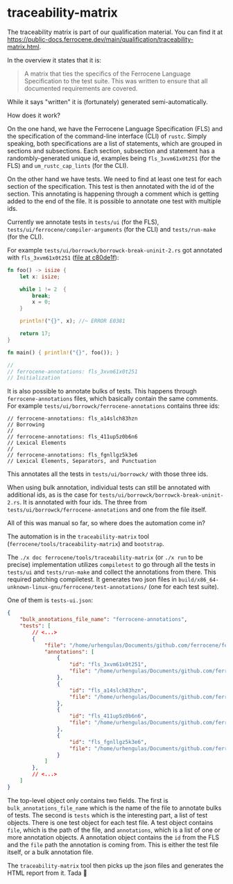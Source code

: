 <!-- SPDX-License-Identifier: MIT OR Apache-2.0 -->
<!-- SPDX-FileCopyrightText: The Ferrocene Developers -->

# traceability-matrix

The traceability matrix is part of our qualification material. You can find it at https://public-docs.ferrocene.dev/main/qualification/traceability-matrix.html.

In the overview it states that it is:

> A matrix that ties the specifics of the Ferrocene Language Specification to the test suite. This was written to ensure that all documented requirements are covered.

While it says "written" it is (fortunately) generated semi-automatically.

How does it work?

On the one hand, we have the Ferrocene Language Specification (FLS) and the specification of the command-line interface (CLI) of `rustc`. Simply speaking, both specifications are a list of statements, which are grouped in sections and subsections. Each section, subsection and statement has a randombly-generated unique id, examples being `fls_3xvm61x0t251` (for the FLS) and `um_rustc_cap_lints` (for the CLI).

On the other hand we have tests. We need to find at least one test for each section of the specification. This test is then annotated with the id of the section. This annotating is happening through a comment which is getting added to the end of the file. It is possible to annotate one test with multiple ids.

Currently we annotate tests in `tests/ui` (for the FLS), `tests/ui/ferrocene/compiler-arguments` (for the CLI) and `tests/run-make` (for the CLI).

For example `tests/ui/borrowck/borrowck-break-uninit-2.rs` got annotated with `fls_3xvm61x0t251` ([file at c80de1f](https://github.com/ferrocene/ferrocene/blob/c80de1fa7eecdfbe4579b13e2aaa93fb0586f9c6/tests/ui/borrowck/borrowck-break-uninit-2.rs)):

```rust
fn foo() -> isize {
    let x: isize;

    while 1 != 2  {
        break;
        x = 0;
    }

    println!("{}", x); //~ ERROR E0381

    return 17;
}

fn main() { println!("{}", foo()); }

//
// ferrocene-annotations: fls_3xvm61x0t251
// Initialization
```

It is also possible to annotate bulks of tests. This happens through `ferrocene-annotations` files, which basically contain the same comments. For example `tests/ui/borrowck/ferrocene-annotations` contains three ids:

```
// ferrocene-annotations: fls_a14slch83hzn
// Borrowing
//
// ferrocene-annotations: fls_411up5z0b6n6
// Lexical Elements
//
// ferrocene-annotations: fls_fgnllgz5k3e6
// Lexical Elements, Separators, and Punctuation
```

This annotates all the tests in `tests/ui/borrowck/` with those three ids.

When using bulk annotation, individual tests can still be annotated with additional ids, as is the case for `tests/ui/borrowck/borrowck-break-uninit-2.rs`. It is annotated with four ids. The three from `tests/ui/borrowck/ferrocene-annotations` and one from the file itself.

All of this was manual so far, so where does the automation come in?

The automation is in the `traceability-matrix` tool (`ferrocene/tools/traceability-matrix`) and `bootstrap`.

The `./x doc ferrocene/tools/traceability-matrix` (or `./x run` to be precise) implementation utilizes `compiletest` to go through all the tests in `tests/ui` and `tests/run-make` and collect the annotations from there. This required patching compiletest. It generates two json files in `build/x86_64-unknown-linux-gnu/ferrocene/test-annotations/` (one for each test suite).

One of them is `tests-ui.json`:

```json
{
    "bulk_annotations_file_name": "ferrocene-annotations",
    "tests": [
        // <...>
        {
            "file": "/home/urhengulas/Documents/github.com/ferrocene/ferrocene/tests/ui/borrowck/borrowck-break-uninit-2.rs",
            "annotations": [
                {
                    "id": "fls_3xvm61x0t251",
                    "file": "/home/urhengulas/Documents/github.com/ferrocene/ferrocene/tests/ui/borrowck/borrowck-break-uninit-2.rs"
                },
                {
                    "id": "fls_a14slch83hzn",
                    "file": "/home/urhengulas/Documents/github.com/ferrocene/ferrocene/tests/ui/borrowck/ferrocene-annotations"
                },
                {
                    "id": "fls_411up5z0b6n6",
                    "file": "/home/urhengulas/Documents/github.com/ferrocene/ferrocene/tests/ui/borrowck/ferrocene-annotations"
                },
                {
                    "id": "fls_fgnllgz5k3e6",
                    "file": "/home/urhengulas/Documents/github.com/ferrocene/ferrocene/tests/ui/borrowck/ferrocene-annotations"
                }
            ]
        },
        // <...>
    ]
}
```

The top-level object only contains two fields. The first is `bulk_annotations_file_name` which is the name of the file to annotate bulks of tests. The second is `tests` which is the interesting part, a list of test objects. There is one test object for each test file. A test object contains `file`, which is the path of the file, and `annotations`, which is a list of one or more annotation objects. A annotation object contains the `id` from the FLS and the `file` path the annotation is coming from. This is either the test file itself, or a bulk annotation file.

The `traceability-matrix` tool then picks up the json files and generates the HTML report from it. Tada 🎉
